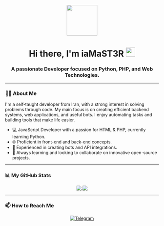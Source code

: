 <div id="header" align="center">
  <img src="https://media.giphy.com/media/M9gbBd9hDxicMX1sbt/giphy.gif" width="100"/>
  <h1>
    Hi there, I'm iaMaST3R
    <img src="https://emojis.slackmojis.com/emojis/images/1531849430/4246/blob-sunglasses.gif?1531849430" width="30"/>
  </h1>
  <h3>A passionate Developer focused on Python, PHP, and Web Technologies.</h3>
</div>

---

### 👨‍💻 About Me

I'm a self-taught developer from Iran, with a strong interest in solving problems through code. My main focus is on creating efficient backend systems, web applications, and useful bots. I enjoy automating tasks and building tools that make life easier.

- 💻 JavaScript Developer with a passion for HTML & PHP, currently learning Python.
- 🌐 Proficient in front-end and back-end concepts.
- 🤖 Experienced in creating bots and API integrations.
- 🚀 Always learning and looking to collaborate on innovative open-source projects.

---

### 📊 My GitHub Stats

<p align="center">
  <a href="https://github.com/anuraghazra/github-readme-stats">
    <img align="center" src="https://github-readme-stats.vercel.app/api?username=iaMaST3R&show_icons=true&theme=tokyonight&hide_border=true&include_all_commits=true&count_private=true" />
  </a>
  <a href="https://github.com/anuraghazra/github-readme-stats">
    <img align="center" src="https://github-readme-stats.vercel.app/api/top-langs/?username=iaMaST3R&layout=compact&theme=tokyonight&hide_border=true&langs_count=8" />
  </a>
</p>

---

### 📫 How to Reach Me

<p align="center">
  <a href="https://t.me/iaMaSTeRDev">
    <img src="https://img.shields.io/badge/Telegram-2CA5E0?style=for-the-badge&logo=telegram&logoColor=white" alt="Telegram"/>
  </a>
</p>
